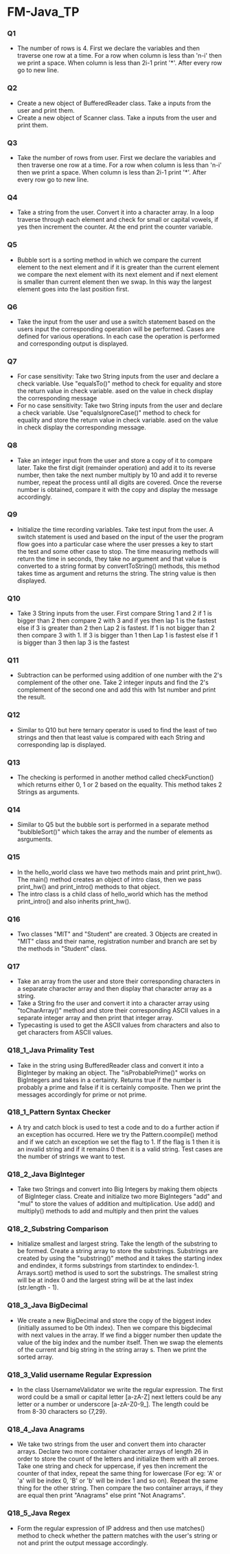 # FM-Java_TP
### Q1
- The number of rows is 4. First we declare the variables and then traverse one row at a time. For a row when column is less than 'n-i' then we print a space. When column is less than 2i-1 print '*'. After every row go to new line.

### Q2
- Create a new object of BufferedReader class. Take a inputs from the user and print them.
- Create a new object of Scanner class. Take a inputs from the user and print them.

### Q3
- Take the number of rows from user. First we declare the variables and then traverse one row at a time. For a row when column is less than 'n-i' then we print a space. When column is less than 2i-1 print '*'. After every row go to new line.

### Q4
- Take a string from the user. Convert it into a character array. In a loop traverse through each element and check for small or capital vowels, if yes then increment the counter. At the end print the counter variable.

### Q5
- Bubble sort is a sorting method in which we compare the current element to the next element and if it is greater than the current element we compare the next element with its next element and if next element is smaller than current element then we swap. In this way the largest element goes into the last position first.

### Q6
- Take the input from the user and use a switch statement based on the users input the corresponding operation will be performed. Cases are defined for various operations. In each case the operation is performed and corresponding output is displayed.

### Q7
- For case sensitivity: Take two String inputs from the user and declare a check variable. Use "equalsTo()" method to check for equality and store the return value in check variable. ased on the value in check display the corresponding message
- For no case sensitivity: Take two String inputs from the user and declare a check variable. Use "equalsIgnoreCase()" method to check for equality and store the return value in check variable. ased on the value in check display the corresponding message.

### Q8
- Take an integer input from the user and store a copy of it to compare later. Take the first digit (remainder operation) and add it to its reverse number, then take the next number multiply by 10 and add it to reverse number, repeat the process until all digits are covered. Once the reverse number is obtained, compare it with the copy and display the message accordingly.

### Q9
- Initialize the time recording variables. Take test input from the user. A switch statement is used and based on the input of the user the program flow goes into a particular case where the user presses a key to start the test and some other case to stop. The time measuring methods will return the time in seconds, they take no argument and that value is converted to a string format by convertToString() methods, this method takes time as argument and returns the string. The string value is then displayed.

### Q10
- Take 3 String inputs from the user. First compare String 1 and 2 if 1 is bigger than 2 then compare 2 with 3 and if yes then lap 1 is the fastest else if 3 is greater than 2 then Lap 2 is fastest. If 1 is not bigger than 2 then compare 3 with 1. If 3 is bigger than 1 then Lap 1 is fastest else if 1 is bigger than 3 then lap 3 is the fastest

### Q11
- Subtraction can be performed using addition of one number with the 2's complement of the other one. Take 2 integer inputs and find the 2's complement of the second one and add this with 1st number and print the result.

### Q12
- Similar to Q10 but here ternary operator is used to find the least of two strings and then that least value is compared with each String and corresponding lap is displayed.

### Q13
- The checking is performed in another method called checkFunction() which returns either 0, 1 or 2 based on the equality. This method takes 2 Strings as arguments.

### Q14
- Similar to Q5 but the bubble sort is performed in a separate method "bublbleSort()" which takes the array and the number of elements as asrguments.

### Q15
- In the hello_world class we have two methods main and print print_hw(). The main() method creates an object of intro class, then we pass print_hw() and print_intro() methods to that object.
- The intro class is a child class of hello_world which has the method print_intro() and also inherits print_hw().

### Q16
- Two classes "MIT" and "Student" are created. 3 Objects are created in "MIT" class and their name, registration number and branch are set by the methods in "Student" class.

### Q17
- Take an array from the user and store their corresponding characters in a separate character array and then display that character array as a string.
- Take a String fro the user and convert it into a character array using "toCharArray()" method and store their corresponding ASCII values in a separate integer array and then print that integer array.
- Typecasting is used to get the ASCII values from characters and also to get characters from ASCII values.

### Q18_1_Java Primality Test
- Take in the string using BufferedReader class and convert it into a BigInteger by making an object. The "isProbablePrime()" works on BigIntegers and takes in a certainty. Returns true if the number is probably a prime and false if it is certainly composite. Then we print the messages accordingly for prime or not prime.

### Q18_1_Pattern Syntax Checker
- A try and catch block is used to test a code and to do a further action if an exception has occurred. Here we try the Pattern.coompile() method and if we catch an exception we set the flag to 1. If the flag is 1 then it is an invalid string and if it remains 0 then it is a valid string. Test cases are the number of strings we want to test.

### Q18_2_Java BigInteger
- Take two Strings and convert into Big Integers by making them objects of BigInteger class. Create and initialize two more BigIntegers "add" and "mul" to store the values of addition and multiplication. Use add() and multiply() methods to add and multiply  and then print the values

### Q18_2_Substring Comparison
- Initialize smallest and largest string. Take the length of the substring to be formed. Create a string array to store the substrings. Substrings are created by using the "substring()" method and it takes the starting index and endindex, it forms substrings from startindex to endindex-1. Arrays.sort() method is used to sort the substrings. The smallest  string will be at index 0 and the largest string will be at the last index (str.length - 1).

### Q18_3_Java BigDecimal
- We create a new BigDecimal and store the copy of the biggest index (initially assumed to be 0th index). Then we compare this bigdecimal with next values in the array. If we find a bigger number then update the value of the big index and the number itself. Then we swap the elements of the current and big string in the string array s. Then we print the sorted array.

### Q18_3_Valid username Regular Expression
- In the class UsernameValidator we write the regular expression. The first word could be a small or capital letter [a-zA-Z] next letters could be any letter or a number or underscore [a-zA-Z0-9_]. The length could be from 8-30 characters so {7,29}.

### Q18_4_Java Anagrams
- We take two strings from the user and convert them into character arrays. Declare two more container character arrays of length 26 in order to store the count of the letters and initialize them with all zeroes. Take one string and check for uppercase, if yes then increment the counter of that index, repeat the same thing for lowercase (For eg: 'A' or 'a' will be index 0, 'B' or 'b' will be index 1 and so on). Repeat the same thing for the other string. Then compare the two container arrays, if they are equal then print "Anagrams" else print "Not Anagrams".

### Q18_5_Java Regex
- Form the regular expression of IP address and then use matches() method to check whether the pattern matches with the user's string or not and print the output message accordingly.

